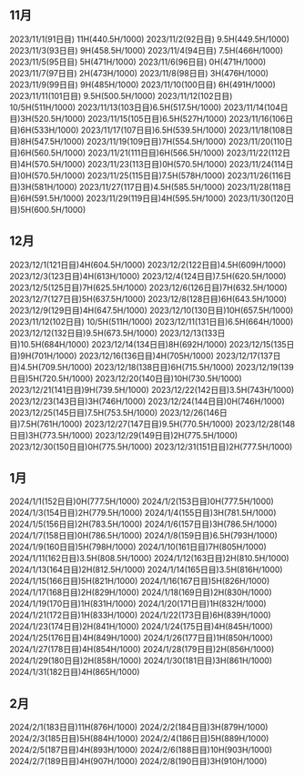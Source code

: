 ## 11月
2023/11/1(91日目) 11H(440.5H/1000)
2023/11/2(92日目) 9.5H(449.5H/1000)
2023/11/3(93日目) 9H(458.5H/1000)
2023/11/4(94日目) 7.5H(466H/1000)
2023/11/5(95日目) 5H(471H/1000)
2023/11/6(96日目) 0H(471H/1000)
2023/11/7(97日目) 2H(473H/1000)
2023/11/8(98日目) 3H(476H/1000)
2023/11/9(99日目) 9H(485H/1000)
2023/11/10(100日目) 6H(491H/1000)
2023/11/11(101日目) 9.5H(500.5H/1000)
2023/11/12(102日目) 10/5H(511H/1000)
2023/11/13(103日目)6.5H(517.5H/1000)
2023/11/14(104日目)3H(520.5H/1000)
2023/11/15(105日目)6.5H(527H/1000)
2023/11/16(106日目)6H(533H/1000)
2023/11/17(107日目)6.5H(539.5H/1000)
2023/11/18(108日目)8H(547.5H/1000)
2023/11/19(109日目)7H(554.5H/1000)
2023/11/20(110日目)6H(560.5H/1000)
2023/11/21(111日目)6H(566.5H/1000)
2023/11/22(112日目)4H(570.5H/1000)
2023/11/23(113日目)0H(570.5H/1000)
2023/11/24(114日目)0H(570.5H/1000)
2023/11/25(115日目)7.5H(578H/1000)
2023/11/26(116日目)3H(581H/1000)
2023/11/27(117日目)4.5H(585.5H/1000)
2023/11/28(118日目)6H(591.5H/1000)
2023/11/29(119日目)4H(595.5H/1000)
2023/11/30(120日目)5H(600.5H/1000)
## 12月
2023/12/1(121日目)4H(604.5H/1000)
2023/12/2(122日目)4.5H(609H/1000)
2023/12/3(123日目)4H(613H/1000)
2023/12/4(124日目)7.5H(620.5H/1000)
2023/12/5(125日目)7H(625.5H/1000)
2023/12/6(126日目)7H(632.5H/1000)
2023/12/7(127日目)5H(637.5H/1000)
2023/12/8(128日目)6H(643.5H/1000)
2023/12/9(129日目)4H(647.5H/1000)
2023/12/10(130日目)10H(657.5H/1000)
2023/11/12(102日目) 10/5H(511H/1000)
2023/12/11(131日目)6.5H(664H/1000)
2023/12/12(132日目)9.5H(673.5H/1000)
2023/12/13(133日目)10.5H(684H/1000)
2023/12/14(134日目)8H(692H/1000)
2023/12/15(135日目)9H(701H/1000)
2023/12/16(136日目)4H(705H/1000)
2023/12/17(137日目)4.5H(709.5H/1000)
2023/12/18(138日目)6H(715.5H/1000)
2023/12/19(139日目)5H(720.5H/1000)
2023/12/20(140日目)10H(730.5H/1000)
2023/12/21(141日目)9H(739.5H/1000)
2023/12/22(142日目)3.5H(743H/1000)
2023/12/23(143日目)3H(746H/1000)
2023/12/24(144日目)0H(746H/1000)
2023/12/25(145日目)7.5H(753.5H/1000)
2023/12/26(146日目)7.5H(761H/1000)
2023/12/27(147日目)9.5H(770.5H/1000)
2023/12/28(148日目)3H(773.5H/1000)
2023/12/29(149日目)2H(775.5H/1000)
2023/12/30(150日目)0H(775.5H/1000)
2023/12/31(151日目)2H(777.5H/1000)
## 1月
2024/1/1(152日目)0H(777.5H/1000)
2024/1/2(153日目)0H(777.5H/1000)
2024/1/3(154日目)2H(779.5H/1000)
2024/1/4(155日目)3H(781.5H/1000)
2024/1/5(156日目)2H(783.5H/1000)
2024/1/6(157日目)3H(786.5H/1000)
2024/1/7(158日目)0H(786.5H/1000)
2024/1/8(159日目)6.5H(793H/1000)
2024/1/9(160日目)5H(798H/1000)
2024/1/10(161日目)7H(805H/1000)
2024/1/11(162日目)3.5H(808.5H/1000)
2024/1/12(163日目)2H(810.5H/1000)
2024/1/13(164日目)2H(812.5H/1000)
2024/1/14(165日目)3.5H(816H/1000)
2024/1/15(166日目)5H(821H/1000)
2024/1/16(167日目)5H(826H/1000)
2024/1/17(168日目)2H(829H/1000)
2024/1/18(169日目)2H(830H/1000)
2024/1/19(170日目)1H(831H/1000)
2024/1/20(171日目)1H(832H/1000)
2024/1/21(172日目)1H(833H/1000)
2024/1/22(173日目)6H(839H/1000)
2024/1/23(174日目)2H(841H/1000)
2024/1/24(175日目)4H(845H/1000)
2024/1/25(176日目)4H(849H/1000)
2024/1/26(177日目)1H(850H/1000)
2024/1/27(178日目)4H(854H/1000)
2024/1/28(179日目)2H(856H/1000)
2024/1/29(180日目)2H(858H/1000)
2024/1/30(181日目)3H(861H/1000)
2024/1/31(182日目)4H(865H/1000)
## 2月
2024/2/1(183日目)11H(876H/1000)
2024/2/2(184日目)3H(879H/1000)
2024/2/3(185日目)5H(884H/1000)
2024/2/4(186日目)5H(889H/1000)
2024/2/5(187日目)4H(893H/1000)
2024/2/6(188日目)10H(903H/1000)
2024/2/7(189日目)4H(907H/1000)
2024/2/8(190日目)3H(910H/1000)
